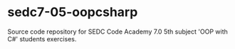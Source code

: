 # sedc7-05-oopcsharp
Source code repository for SEDC Code Academy 7.0 5th subject 'OOP with C#' students exercises.
